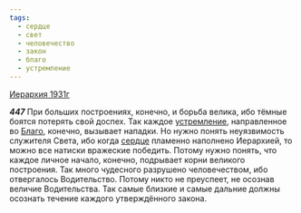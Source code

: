 ```yaml
---
tags:
  - сердце
  - свет
  - человечество
  - закон
  - благо
  - устремление
---
```


[Иерархия 1931г](/agni/1931)

___447___
При больших построениях, конечно, и борьба велика, ибо тёмные боятся потерять свой доспех. Так каждое [устремление](/tag/#устремление), направленное во [Благо](/tag/#благо), конечно, вызывает нападки. Но нужно понять неуязвимость служителя Света, ибо когда [сердце](/tag/#сердце) пламенно наполнено Иерархией, то можно все натиски вражеские победить. Потому нужно понять, что каждое личное начало, конечно, подрывает корни великого построения. Так много чудесного разрушено человечеством, ибо отвергалось Водительство. Потому никто не преуспеет, не осознав величие Водительства. Так самые близкие и самые дальние должны осознать течение каждого утверждённого закона.   

